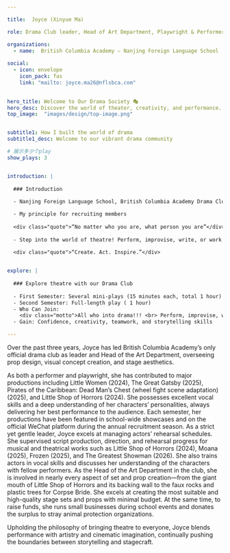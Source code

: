 ```yaml
---

title:  Joyce (Xinyue Ma)

role: Drama Club leader, Head of Art Department, Playwright & Performer 

organizations:
  - name:  British Columbia Academy — Nanjing Foreign Language School
  
social:
  - icon: envelope
    icon_pack: fas
    link: "mailto: joyce.ma26@nflsbca.com"
  

hero_title: Welcome to Our Drama Society 🎭
hero_desc: Discover the world of theater, creativity, and performance. Join us in bringing stories to life on stage.
top_image:  "images/design/top-image.png"


subtitle1: How I built the world of drama
subtitle1_desc: Welcome to our vibrant drama community

# 展示多少个play
show_plays: 3


introduction: |
  
  ### Introduction
  
  - Nanjing Foreign Language School, British Columbia Academy Drama Club 

  - My principle for recruiting members 
  
  <div class="quote">“No matter who you are, what person you are”</div>
  
  - Step into the world of theatre! Perform, improvise, write, or work behind the scenes. All skill levels welcome. 
  
  <div class="quote">“Create. Act. Inspire.”</div>


explore: |
  
  ### Explore theatre with our Drama Club
  
  - First Semester: Several mini-plays (15 minutes each, total 1 hour)
  - Second Semester: Full-length play ( 1 hour)
  - Who Can Join: 
    <div class="motto">All who into drama!!! <br> Perform, improvise, write, or work behind the scenes  <br> There’s a role for everyone.</div> 
  - Gain: Confidence, creativity, teamwork, and storytelling skills

---
```


Over the past three years, Joyce has led British Columbia Academy’s only official drama club as leader and Head of the Art Department, overseeing prop design, visual concept creation, and stage aesthetics. 

As both a performer and playwright, she has contributed to major productions including Little Women (2024), The Great Gatsby (2025), Pirates of the Caribbean: Dead Man’s Chest (wheel fight scene adaptation) (2025), and Little Shop of Horrors (2024). She possesses excellent vocal skills and a deep understanding of her characters’ personalities, always delivering her best performance to the audience. Each semester, her productions have been featured in school-wide showcases and on the official WeChat platform during the annual recruitment season.
As a strict yet gentle leader, Joyce excels at managing actors’ rehearsal schedules. She supervised script production, direction, and rehearsal progress for musical and theatrical works such as Little Shop of Horrors (2024), Moana (2025), Frozen (2025), and The Greatest Showman (2026). She also trains actors in vocal skills and discusses her understanding of the characters with fellow performers.
As the Head of the Art Department in the club, she is involved in nearly every aspect of set and prop creation—from the giant mouth of Little Shop of Horrors and its backing wall to the faux rocks and plastic trees for Corpse Bride. She excels at creating the most suitable and high-quality stage sets and props with minimal budget. At the same time, to raise funds, she runs small businesses during school events and donates the surplus to stray animal protection organizations.

Upholding the philosophy of bringing theatre to everyone, Joyce blends performance with artistry and cinematic imagination, continually pushing the boundaries between storytelling and stagecraft.
